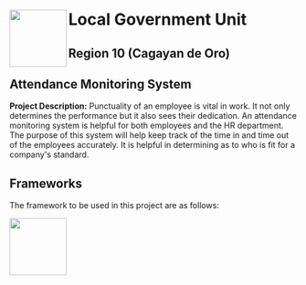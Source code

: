 # <img src="https://user-images.githubusercontent.com/120124509/209283550-860812e0-9d82-42e5-85c5-a8b76d934bb2.png" width ="100" height="100" img align="left"> Local Government Unit 

## Region 10 (Cagayan de Oro)
## Attendance Monitoring System
**Project Description:** Punctuality of an employee is vital in work. It not only determines the performance but it also sees their dedication. An attendance monitoring system is helpful for both employees and the HR department. The purpose of this system will help keep track of the time in and time out of the employees accurately. It is helpful in determining as to who is fit for a company's standard. 

## Frameworks
The framework to be used in this project are as follows: 

<img src="https://user-images.githubusercontent.com/120124509/209293428-8b6e1fe7-1d0c-4b89-8c70-e35630e0f149.png" width ="100" height="100" img align="left">


